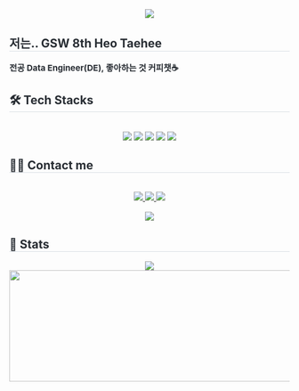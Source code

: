 <div align= "center">
    <img src="https://capsule-render.vercel.app/api?type=waving&color=0:ffd1d1,100:b8d3ff&height=120&text=hea97%20Github😺&animation=fadeIn&fontColor=ea8a8a&fontSize=50" />
</div>
<div style="text-align: left;"> 
    <h2 style="border-bottom: 1px solid #d8dee4; color: #282d33;"> 저는.. GSW 8th Heo Taehee </h2>  
    <div style="font-weight: 700; font-size: 15px; text-align: left; color: #282d33;"> 전공  Data Engineer(DE), 좋아하는 것 커피챗☕</div> 
</div>
<div style="text-align: left;">
    <h2 style="border-bottom: 1px solid #d8dee4; color: #282d33;"> 🛠️ Tech Stacks </h2> <br> 
    <div  align= "center"> 
        <img src="https://img.shields.io/badge/Django-092E20?style=for-the-badge&logo=Django&logoColor=white">
        <img src="https://img.shields.io/badge/Linux-FCC624?style=for-the-badge&logo=Linux&logoColor=white">
        <img src="https://img.shields.io/badge/Docker-2496ED?style=for-the-badge&logo=Docker&logoColor=white">
        <img src="https://img.shields.io/badge/Python-3776AB?style=for-the-badge&logo=Python&logoColor=white">
        <img src="https://img.shields.io/badge/Amazon AWS-232F3E?style=for-the-badge&logo=Amazon AWS&logoColor=white">
        <br/>
    </div>
</div>
<div style="text-align: left;">
    <h2 style="border-bottom: 1px solid #d8dee4; color: #282d33;"> 🧑‍💻 Contact me </h2> <br> 
    <div align= "center"> 
        <a href=https://hea97.tistory.com/> 
            <img src="https://img.shields.io/badge/Tistory-000000?style=for-the-badge&logo=Tistory&logoColor=white&link=https://hea97.tistory.com/"> 
        </a>
        <a href=https://coordinated-flame-0eb.notion.site/DE-Devops-6b8785888370472484978b6f48d6b76d?pvs=4> 
            <img src="https://img.shields.io/badge/Notion-000000?style=for-the-badge&logo=Notion&logoColor=white&link=https://coordinated-flame-0eb.notion.site/DE-Devops-6b8785888370472484978b6f48d6b76d?pvs=4"> 
        </a>
        <a href=mailto:heea0907.engr@gmail.com> 
            <img src="https://img.shields.io/badge/Gmail-EA4335?style=for-the-badge&logo=Gmail&logoColor=white&link=mailto:heea0907.engr@gmail.com"> 
        </a>
    </div>  
    <br> 
    <div align= "center"> 
        <a href="https://hits.seeyoufarm.com"> 
            <img src="https://hits.seeyoufarm.com/api/count/incr/badge.svg?url=https%3A%2F%2Fgithub.com%2Fhea97%2F&count_bg=%23000000&title_bg=%23000000&icon=github.svg&icon_color=%23FFFFFF&title=GitHub&edge_flat=false"/>
        </a>
    </div> 
</div>
<div style="text-align: left;"> 
    <h2 style="border-bottom: 1px solid #d8dee4; color: #282d33;"> 🏅 Stats </h2> 
    <div align= "center">
        <img src="https://github-readme-stats.vercel.app/api/top-langs/?username=hea97&layout=compact&bg_color=180,000000,&title_color=000000&text_color=000000"/>
    </div> 
</div>

<!-- GitAnimals 배너 추가 -->
<div align="center">
    <a href="https://github.com/devxb/gitanimals">

<a href="https://github.com/devxb/gitanimals">
  <img
    src="https://render.gitanimals.org/lines/hea97"
    width="600"
    height="200"
  />
</div>
